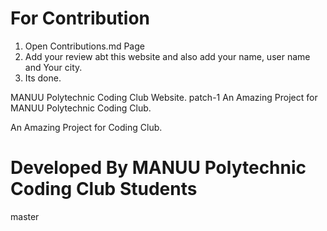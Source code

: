 # For Contribution
1. Open Contributions.md Page
2. Add your review abt this website and also add your name, user name and Your city.
3. Its done.


MANUU Polytechnic Coding Club Website.
 patch-1
An Amazing Project for MANUU Polytechnic Coding Club.

An Amazing Project for Coding Club.
# Developed By MANUU Polytechnic Coding Club Students
 master
